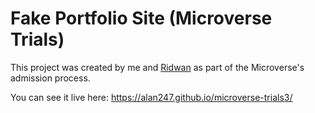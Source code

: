 # Fake Portfolio Site (Microverse Trials)

This project was created by me and [Ridwan](https://github.com/Ridumatics) as part of the Microverse's admission process.

You can see it live here: https://alan247.github.io/microverse-trials3/